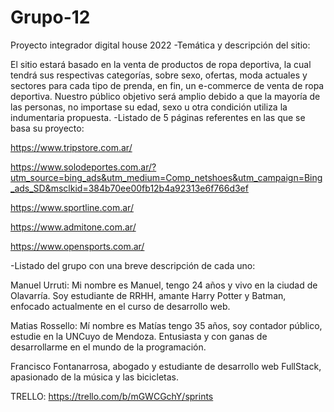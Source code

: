 # Grupo-12
Proyecto integrador digital house 2022
-Temática y descripción del sitio:

El sitio estará basado en la venta de productos de ropa deportiva, la cual tendrá sus respectivas categorías, sobre sexo, ofertas, moda actuales y sectores para cada tipo de prenda, en fin, un e-commerce de venta de ropa deportiva.
Nuestro público objetivo será amplio debido a que la mayoría de las personas, no importase su edad, sexo u otra condición utiliza la indumentaria propuesta.
-Listado de 5 páginas referentes en las que se basa su proyecto:


https://www.tripstore.com.ar/

https://www.solodeportes.com.ar/?utm_source=bing_ads&utm_medium=Comp_netshoes&utm_campaign=Bing_ads_SD&msclkid=384b70ee00fb12b4a92313e6f766d3ef

https://www.sportline.com.ar/

https://www.admitone.com.ar/

https://www.opensports.com.ar/

-Listado del grupo con una breve descripción de cada uno:

Manuel Urruti: Mi nombre es Manuel, tengo 24 años y vivo en la ciudad de Olavarría. Soy estudiante de RRHH, amante Harry Potter y Batman, enfocado actualmente en el curso de desarrollo web.

Matias Rossello: Mí nombre es Matías tengo 35 años, soy contador público, estudie en la UNCuyo de Mendoza. Entusiasta y con ganas de desarrollarme en el mundo de la programación.

Francisco Fontanarrosa, abogado y estudiante de desarrollo web FullStack,  apasionado de la música y las bicicletas.

TRELLO:
https://trello.com/b/mGWCGchY/sprints
